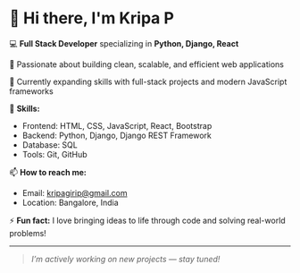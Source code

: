 # 👋 Hi there, I'm Kripa P

💻 **Full Stack Developer** specializing in **Python, Django, React**

🚀 Passionate about building clean, scalable, and efficient web applications

🌱 Currently expanding skills with full-stack projects and modern JavaScript frameworks

🔗 **Skills:**
- Frontend: HTML, CSS, JavaScript, React, Bootstrap
- Backend: Python, Django, Django REST Framework
- Database: SQL
- Tools: Git, GitHub

📫 **How to reach me:**
- Email: kripagirip@gmail.com
- Location: Bangalore, India

⚡ **Fun fact:** I love bringing ideas to life through code and solving real-world problems!

---

> *I’m actively working on new projects — stay tuned!*
